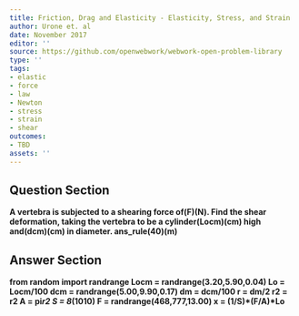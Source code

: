 ```yaml
---
title: Friction, Drag and Elasticity - Elasticity, Stress, and Strain
author: Urone et. al
date: November 2017
editor: ''
source: https://github.com/openwebwork/webwork-open-problem-library
type: ''
tags:
- elastic
- force
- law
- Newton
- stress
- strain
- shear
outcomes:
- TBD
assets: ''
---
```


## Question Section 

<b>
A vertebra is subjected to a shearing force of(F)(N). Find the shear deformation, taking the vertebra to be a cylinder(Locm)(cm) high and(dcm)(cm) in diameter.
ans_rule(40)(m)


## Answer Section

from random import randrange
Locm = randrange(3.20,5.90,0.04)
Lo = Locm/100
dcm = randrange(5.00,9.90,0.17)
dm = dcm/100
r = dm/2
r2 = r**2
A = pi*r2
S = 8*(10**10)
F = randrange(468,777,13.00)
x = (1/S)*(F/A)*Lo